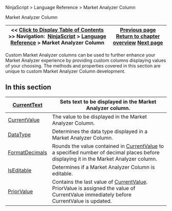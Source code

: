 ﻿
NinjaScript > Language Reference > Market Analyzer Column

Market Analyzer Column

| << [Click to Display Table of Contents](market_analyzer_column.md) >> **Navigation:**     [NinjaScript](ninjascript.md) > [Language Reference](language_reference_wip.md) > Market Analyzer Column | [Previous page](showtransparentplotsindatabox.md) [Return to chapter overview](language_reference_wip.md) [Next page](currenttext.md) |
| --- | --- |
Custom Market Analyzer columns can be used to further enhance your Market Analyzer experience by providing custom columns displaying values of your choosing. The methods and properties covered in this section are unique to custom Market Analyzer Column development.
 
## In this section

| [CurrentText](currenttext.md) | Sets text to be displayed in the Market Analyzer column. |
| --- | --- |
| [CurrentValue](currentvalue.md) | The value to be displayed in the Market Analyzer Column. |
| [DataType](datatype.md) | Determines the data type displayed in a Market Analyzer Column. |
| [FormatDecimals](formatdecimals.md) | Rounds the value contained in [CurrentValue](currentvalue.md) to a specified number of decimal places before displaying it in the Market Analyzer column. |
| [IsEditable](iseditable.md) | Determines if a Market Analyzer Column is editable. |
| [PriorValue](priorvalue.md) | Contains the last value of [CurrentValue](currentvalue.md). PriorValue is assigned the value of CurrentValue immediately before CurrentValue is updated. |
